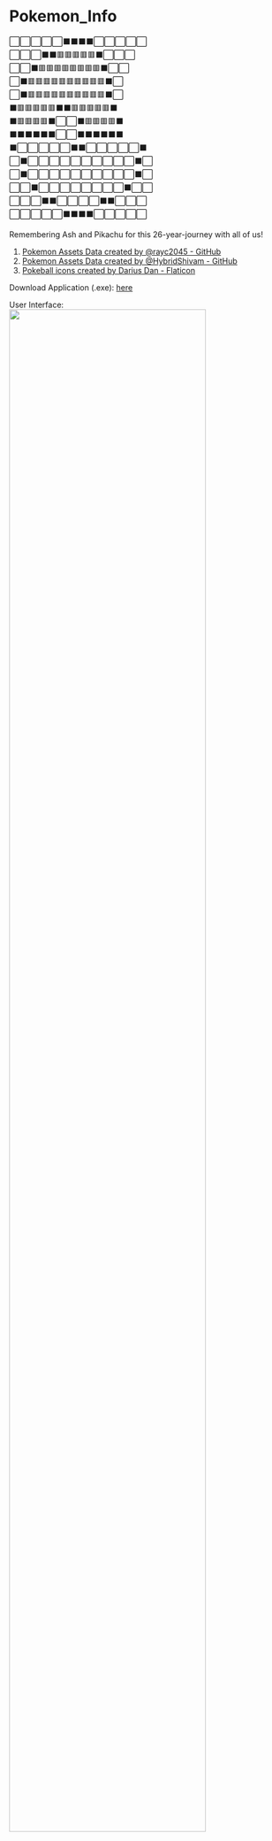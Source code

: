 # Pokemon_Info
⬜⬜⬜⬜⬜⬛⬛⬛⬛⬜⬜⬜⬜⬜<br>
⬜⬜⬜⬛⬛🟥🟥🟥🟥🟥⬛⬜⬜⬜<br>
⬜⬜⬛🟥🟥🟥🟥🟥🟥🟥🟥⬛⬜⬜<br>
⬜⬛🟥🟥🟥🟥🟥🟥🟥🟥🟥🟥⬛⬜<br>
⬜⬛🟥🟥🟥🟥🟥🟥🟥🟥🟥🟥⬛⬜<br>
⬛🟥🟥🟥🟥🟥⬛⬛🟥🟥🟥🟥🟥⬛<br>
⬛🟥🟥🟥🟥⬛⬜⬜⬛🟥🟥🟥🟥⬛<br>
⬛⬛⬛⬛⬛⬛⬜⬜⬛⬛⬛⬛⬛⬛<br>
⬛⬜⬜⬜⬜⬜⬛⬛⬜⬜⬜⬜⬜⬛<br>
⬜⬛⬜⬜⬜⬜⬜⬜⬜⬜⬜⬜⬛⬜<br>
⬜⬛⬜⬜⬜⬜⬜⬜⬜⬜⬜⬜⬛⬜<br>
⬜⬜⬛⬜⬜⬜⬜⬜⬜⬜⬜⬛⬜⬜<br>
⬜⬜⬜⬛⬛⬜⬜⬜⬜⬛⬛⬜⬜⬜<br>
⬜⬜⬜⬜⬜⬛⬛⬛⬛⬜⬜⬜⬜⬜<br>

Remembering Ash and Pikachu for this 26-year-journey with all of us!


1. <a href="https://github.com/rayc2045/pokedex" title="Pokémon Data Source">Pokemon Assets Data created by @rayc2045 - GitHub</a>
2. <a href="https://github.com/HybridShivam/Pokemon" title="Pokémon Data Source">Pokemon Assets Data created by @HybridShivam - GitHub</a>
3. <a href="https://www.flaticon.com/free-icons/pokeball" title="pokeball icons">Pokeball icons created by Darius Dan - Flaticon</a>

Download Application (.exe): [here](https://github.com/LeBronWilly/Pokemon_Info/releases)

User Interface: <br>
<img src="https://user-images.githubusercontent.com/38752414/230752876-c212eae7-a04e-4fcc-bd9c-522ffb7bab46.jpg" width=84% height=84%>
